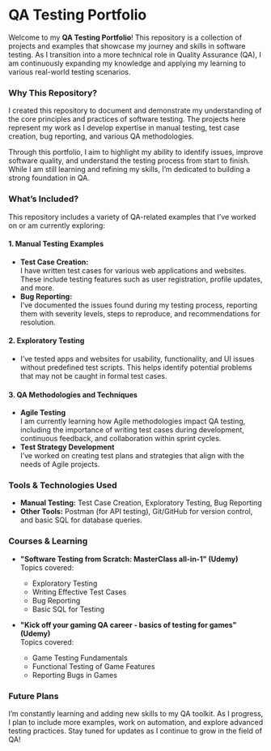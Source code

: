 # QA Testing Portfolio

Welcome to my **QA Testing Portfolio**! This repository is a collection of projects and examples that showcase my journey and skills in software testing. As I transition into a more technical role in Quality Assurance (QA), I am continuously expanding my knowledge and applying my learning to various real-world testing scenarios.

### Why This Repository?
I created this repository to document and demonstrate my understanding of the core principles and practices of software testing. The projects here represent my work as I develop expertise in manual testing, test case creation, bug reporting, and various QA methodologies.

Through this portfolio, I aim to highlight my ability to identify issues, improve software quality, and understand the testing process from start to finish. While I am still learning and refining my skills, I’m dedicated to building a strong foundation in QA.

### What’s Included?
This repository includes a variety of QA-related examples that I’ve worked on or am currently exploring:

#### 1. Manual Testing Examples
   - **Test Case Creation:**  
     I have written test cases for various web applications and websites. These include testing features such as user registration, profile updates, and more.
   - **Bug Reporting:**  
     I’ve documented the issues found during my testing process, reporting them with severity levels, steps to reproduce, and recommendations for resolution.

#### 2. Exploratory Testing
   - I’ve tested apps and websites for usability, functionality, and UI issues without predefined test scripts. This helps identify potential problems that may not be caught in formal test cases.

#### 3. QA Methodologies and Techniques
   - **Agile Testing**  
     I am currently learning how Agile methodologies impact QA testing, including the importance of writing test cases during development, continuous feedback, and collaboration within sprint cycles.
   - **Test Strategy Development**  
     I’ve worked on creating test plans and strategies that align with the needs of Agile projects.

### Tools & Technologies Used
- **Manual Testing:** Test Case Creation, Exploratory Testing, Bug Reporting  
- **Other Tools:** Postman (for API testing), Git/GitHub for version control, and basic SQL for database queries.

### Courses & Learning
- **"Software Testing from Scratch: MasterClass all-in-1" (Udemy)**  
  Topics covered:
  - Exploratory Testing
  - Writing Effective Test Cases
  - Bug Reporting
  - Basic SQL for Testing

- **"Kick off your gaming QA career - basics of testing for games" (Udemy)**  
  Topics covered:
  - Game Testing Fundamentals
  - Functional Testing of Game Features
  - Reporting Bugs in Games

### Future Plans
I’m constantly learning and adding new skills to my QA toolkit. As I progress, I plan to include more examples, work on automation, and explore advanced testing practices. Stay tuned for updates as I continue to grow in the field of QA!
